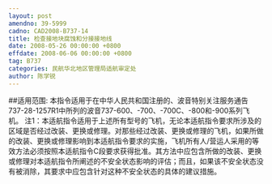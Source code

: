 ```yaml
---
layout: post
amendno: 39-5999
cadno: CAD2008-B737-14
title: 检查接地块腐蚀和分接接地线
date: 2008-05-26 00:00:00 +0800
effdate: 2008-06-06 00:00:00 +0800
tag: B737
categories: 民航华北地区管理局适航审定处
author: 陈学锐
---
```


##适用范围:
本指令适用于在中华人民共和国注册的、波音特别关注服务通告 737-28-1257R1中所列的波音737-600、-700、-700C、-800和-900系列飞机。
注1：本适航指令适用于上述所有型号的飞机，无论本适航指令要求所涉及的区域是否经过改装、更换或修理。对那些经过改装、更换或修理的飞机，如果所做的改装、更换或修理影响到本适航指令要求的实施，飞机所有人/营运人采用的等效方法必须按照本适航指令C段要求获得批准。其方法中应包含所做的改装、更换或修理对本适航指令所阐述的不安全状态影响的评估；而且，如果该不安全状态没有被消除，其要求中应包含针对这种不安全状态的具体的建议措施。

